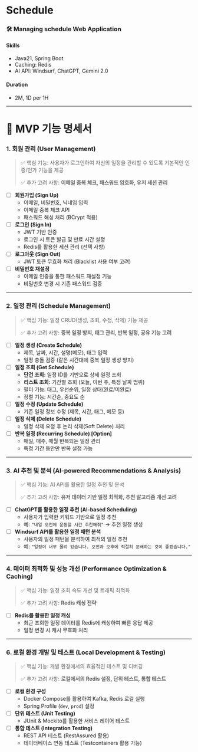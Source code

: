 # Schedule
### 🛠️ Managing schedule Web Application
#### Skills
- Java21, Spring Boot
- Caching: Redis
- AI API: Windsurf, ChatGPT, Gemini 2.0
#### Duration
- 2M, 1D per 1H

---

# **📝 MVP 기능 명세서**

### **1. 회원 관리 (User Management)**

> ✅ 핵심 기능: 사용자가 로그인하여 자신의 일정을 관리할 수 있도록 기본적인 인증/인가 기능을 제공
>
>
> ✅ 추가 고려 사항: **이메일 중복 체크, 패스워드 암호화, 유저 세션 관리**
>
- [ ]  **회원가입 (Sign Up)**
    - 이메일, 비밀번호, 닉네임 입력
    - 이메일 중복 체크 API
    - 패스워드 해싱 처리 (BCrypt 적용)
- [ ]  **로그인 (Sign In)**
    - JWT 기반 인증
    - 로그인 시 토큰 발급 및 만료 시간 설정
    - Redis를 활용한 세션 관리 (선택 사항)
- [ ]  **로그아웃 (Sign Out)**
    - JWT 토큰 무효화 처리 (Blacklist 사용 여부 고려)
- [ ]  **비밀번호 재설정**
    - 이메일 인증을 통한 패스워드 재설정 기능
    - 비밀번호 변경 시 기존 패스워드 검증

---

### **2. 일정 관리 (Schedule Management)**

> ✅ 핵심 기능: 일정 CRUD(생성, 조회, 수정, 삭제) 기능 제공
>
>
> ✅ 추가 고려 사항: **중복 일정 방지, 태그 관리, 반복 일정, 공유 기능 고려**
>
- [ ]  **일정 생성 (Create Schedule)**
    - 제목, 날짜, 시간, 설명(메모), 태그 입력
    - 일정 충돌 검증 (같은 시간대에 중복 일정 생성 방지)
- [ ]  **일정 조회 (Get Schedule)**
    - **단건 조회:** 일정 ID를 기반으로 상세 일정 조회
    - **리스트 조회:** 기간별 조회 (오늘, 이번 주, 특정 날짜 범위)
    - 필터 기능: 태그, 우선순위, 일정 상태(완료/미완료)
    - 정렬 기능: 시간순, 중요도 순
- [ ]  **일정 수정 (Update Schedule)**
    - 기존 일정 정보 수정 (제목, 시간, 태그, 메모 등)
- [ ]  **일정 삭제 (Delete Schedule)**
    - 일정 삭제 요청 후 논리 삭제(Soft Delete) 처리
- [ ]  **반복 일정 (Recurring Schedule) [Option]**
    - 매일, 매주, 매월 반복되는 일정 관리
    - 특정 기간 동안만 반복 설정 가능

---

### **3. AI 추천 및 분석 (AI-powered Recommendations & Analysis)**

> ✅ 핵심 기능: AI API를 활용한 일정 추천 및 분석
>
>
> ✅ 추가 고려 사항: **유저 데이터 기반 일정 최적화, 추천 알고리즘 개선 고려**
>
- [ ]  **ChatGPT를 활용한 일정 추천 (AI-based Scheduling)**
    - 사용자가 입력한 키워드 기반으로 일정 추천
    - 예: `"내일 오전에 운동할 시간 추천해줘"` → 추천 일정 생성
- [ ]  **Windsurf API를 활용한 일정 패턴 분석**
    - 사용자의 일정 패턴을 분석하여 최적의 일정 추천
    - 예: `"일정이 너무 몰려 있습니다. 오전과 오후에 적절히 분배하는 것이 좋겠습니다."`

---

### **4. 데이터 최적화 및 성능 개선 (Performance Optimization & Caching)**

> ✅ 핵심 기능: 일정 조회 속도 개선 및 트래픽 최적화
>
>
> ✅ 추가 고려 사항: **Redis 캐싱 전략**
>
- [ ]  **Redis를 활용한 일정 캐싱**
    - 최근 조회한 일정 데이터를 Redis에 캐싱하여 빠른 응답 제공
    - 일정 변경 시 캐시 무효화 처리

---

### **6. 로컬 환경 개발 및 테스트 (Local Development & Testing)**

> ✅ 핵심 기능: 개발 환경에서의 효율적인 테스트 및 디버깅
>
>
> ✅ 추가 고려 사항: **로컬에서의 Redis 설정, 단위 테스트, 통합 테스트**
>
- [ ]  **로컬 환경 구성**
    - Docker Compose를 활용하여 Kafka, Redis 로컬 실행
    - Spring Profile (`dev`, `prod`) 설정
- [ ]  **단위 테스트 (Unit Testing)**
    - JUnit & Mockito를 활용한 서비스 레이어 테스트
- [ ]  **통합 테스트 (Integration Testing)**
    - REST API 테스트 (RestAssured 활용)
    - 데이터베이스 연동 테스트 (Testcontainers 활용 가능)